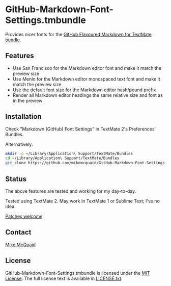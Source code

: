 # GitHub-Markdown-Font-Settings.tmbundle
Provides nicer fonts for the [GitHub Flavoured Markdown for TextMate bundle](https://github.com/mikemcquaid/GitHub-Markdown.tmbundle]).

## Features
- Use San Francisco for the Markdown editor font and make it match the preview size
- Use Menlo for the Markdown editor monospaced text font and make it match the preview size
- Use the default font size for the Markdown editor hash/pound prefix
- Render all Markdown editor headings the same relative size and font as in the preview

## Installation
Check "Markdown (GitHub) Font Settings" in TextMate 2's Preferences' Bundles.

Alternatively:
```bash
mkdir -p ~/Library/Application\ Support/TextMate/Bundles
cd ~/Library/Application\ Support/TextMate/Bundles
git clone https://github.com/mikemcquaid/GitHub-Markdown-Font-Settings.tmbundle
```

## Status
The above features are tested and working for my day-to-day.

Tested using TextMate 2. May work in TextMate 1 or Sublime Text; I've no idea.

[Patches welcome](https://github.com/mikemcquaid/GitHub-Markdown-Font-Settings.tmbundle/pulls).

## Contact
[Mike McQuaid](mailto:mike@mikemcquaid.com)

## License
GitHub-Markdown-Font-Settings.tmbundle is licensed under the [MIT License](http://en.wikipedia.org/wiki/MIT_License). The full license text is
available in
[LICENSE.txt](https://github.com/mikemcquaid/GitHub-Markdown-Font-Settings.tmbundle/blob/master/LICENSE.txt).
